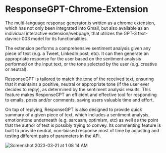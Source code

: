 # ResponseGPT-Chrome-Extension

The multi-language response generator is written as a chrome extension, which has not only been integrated into Gmail, but also available as an individual interactive extension/webpage, that utilizes the GPT-3 text-davinci-003 model for its functionalities.

The extension performs a comprehensive sentiment analysis given any piece of text (e.g. a Tweet, LinkedIn post, etc). It can then generate an appropriate response for the user based on the sentiment analysis performed on the input text, or the tone selected by the user (e.g. creative or neutral).

ResponseGPT is tailored to match the tone of the received text, ensuring that it maintains a positive, neutral or appropriate tone (if the user ever decides to reply), as determined by the sentiment analysis results. This feature makes ResponseGPT an efficient and effective tool for responding to emails, posts and/or comments, saving users valuable time and effort.

On top of replying, ResponseGPT is also designed to provide quick summary of a given piece of text, which includes a sentiment analysis, emotion/tone underneath (e.g. sarcasm, optimism, etc) as well as the point that the author of text is possibly trying to convey. Its commenting feature is built to provide neutral, non-biased response most of time by adjusting and testing different pairs of parameters in the API.


![Screenshot 2023-03-21 at 1 08 14 AM](https://user-images.githubusercontent.com/110600178/226548694-756913ea-6ef8-47cd-a5ed-a9034d7aff95.png)

